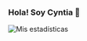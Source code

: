 ### Hola! Soy Cyntia 👋
![Mis estadísticas](https://github-readme-stats.vercel.app/api?username=anuraghazra&show_icons=true&theme=radical)
